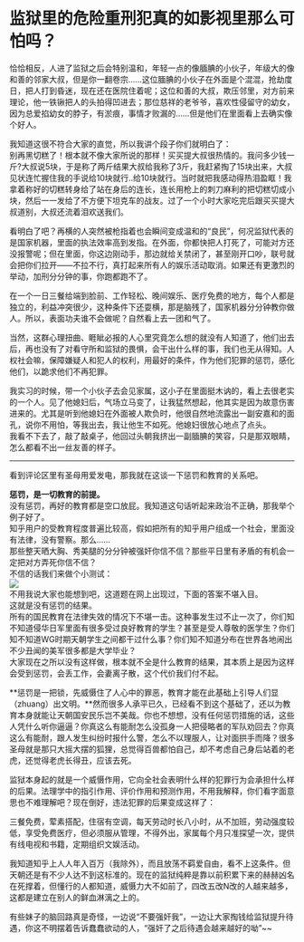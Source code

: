 # 监狱里的危险重刑犯真的如影视里那么可怕吗？

恰恰相反，人进了监狱之后会特别温和，年轻一点的像腼腆的小伙子，年级大的像和善的邻家大叔，但是你一翻卷宗……这位腼腆的小伙子在外面是个混混，抢劫度日，把人打到昏迷，现在还在医院住着呢；这位和善的大叔，欺压邻里，对方前来理论，他一铁锹把人的头拍得凹进去；那位慈祥的老爷爷，喜欢性侵留守的幼女，因为总爱掐幼女的脖子，有淤痕，事情才败漏的……但是他们在里面看上去确实像个好人。  

我知道这很不符合大家的直觉，所以我讲个段子你们就明白了：  
别再黑切糕了！根本就不像大家所说的那样！买买提大叔很热情的。我问多少钱一斤?大叔说5块，于是称了两斤结果大叔给我称了3斤，我赶紧掏了15块出来，大叔见状连忙握住我的手说给10块就行..给10块就行。当时就把我感动得热泪盈眶！我拿着称好的切糕转身给了站在身后的连长，连长用枪上的刺刀麻利的把切糕切成小块，然后一一发给了不方便下坦克车的战友。过了一个小时大家吃完后跟买买提大叔道别，大叔还流着泪欢送我们。  

看明白了吧？再横的人突然被枪指着也会瞬间变成温和的“良民”，何况监狱代表的是国家机器，里面的执法效率高到发指。在外面，你都快把人打死了，可能对方还没报警呢；但在里面，你这边刚动手，那边就给关禁闭了，甚至刚开口吵，联号就会把你们拉开——不拉不行，真打起来所有人的娱乐活动取消。如果还有更激烈的举动，加刑分分钟的事，你跑都跑不了。  

在一个一日三餐给端到脸前、工作轻松、晚间娱乐、医疗免费的地方，每个人都是独立的，利益冲突很少，这种条件下还耍横，那是脑残了，国家机器分分钟教你做人。所以，表面功夫谁不会做呢？自然看上去一团和气了。  

当然，这群心理扭曲、睚眦必报的人心里究竟怎么想的就没有人知道了，他们出去后，再也没有了对看守所和监狱的畏惧，会干出什么样的事，我们也无从得知。人权社会嘛，保障嫌疑人和犯人的权利，用最好的条件，作为他们犯罪的惩罚，感化他们，以跪求他们不再犯罪。  

我实习的时候，带一个小伙子去会见家属，这小子在里面挺木讷的，看上去很老实的一个人。见了他媳妇后，气场立马变了，让我猛然想起，他其实是因为故意伤害进来的。尤其是听到他媳妇在外面被人欺负时，他很自然地流露出一副安嘉和的面孔，说你不用怕，等我出去，我让他生不如死。他媳妇很放心地点了点头。  
我看不下去了，敲了敲桌子，他回过头朝我挤出一副腼腆的笑容，只是那双眼睛，怎么都看不出一丝友善的样子。  

---------------------------------------------------------------------------------  
看到评论区里有圣母用爱发电，那我就在这谈一下惩罚和教育的关系吧。  

**惩罚，是一切教育的前提。**  
没有惩罚，再好的教育都是空口放屁。我知道这句话听起来政治不正确，那我举个例子好了。  
知乎用户的受教育程度普遍比较高，假如把所有的知乎用户组成一个社会，里面没有法律，没有警察。那么……  
那些整天晒大胸、秀美腿的分分钟被强奸你信不信？那些平日里有矛盾的有机会一定把对方弄死你信不信？  
不信的话我们来做个小测试：  
![](https://pic3.zhimg.com/86b8699d5c7ee364d64d2902991c0fea_b.jpg)  
不用我说大家也能想到吧，这道题在网上出现过，下面的答案不堪入目。  
这就是没有惩罚的结果。  
所有的国民教育在法律失效的情况下不堪一击。这种事发生过不止一次了，你们知不知道侵华日军里面有很多受过良好教育的学生？甚至是受人尊敬的医学生？你们知不知道WG时期天朝学生之间都干过什么事？你们知不知道分布在世界各地闹出不少丑闻的美军很多都是大学毕业？  
大家现在之所以没有这样做，根本就不全是什么教育的结果，其本质上是因为这样会受到惩罚，会丢工作，会妻离子散，这个代价我们付不起。  

**惩罚是一把锁，先威慑住了人心中的罪恶，教育才能在此基础上引导人们显（zhuang）出文明。**然而很多人承平已久，已经看不到这个基础了，还以为教育本身就能让天朝国安民乐岂不美哉。你也不想想，没有任何惩罚措施的话，这些人凭什么听你逼逼？你真这么有能耐怎么没孤身一人把侵略者的军队劝回去？你真这么有能耐，跟人发生纠纷时报什么警，怎么不以理服人，让对面拱手而降？很多圣母就是那只大摇大摆的狐狸，总觉得百兽都怕自己，却不考虑自己身后站着的老虎，还觉得老虎长得丑，应该去死。  

监狱本身起的就是一个威慑作用，它向全社会表明什么样的犯罪行为会承担什么样的后果。法理学中的指引作用、评价作用和预测作用，不用我解释，你们看字面意思也不难理解吧？现在倒好，违法犯罪的后果变成这样了：  

三餐免费，荤素搭配，住宿有空调，每天劳动时长八小时，从不加班，劳动强度较低，享受免费医疗，但必须服从管理，不得外出，家属每个月只准探望一次，提供有线电视和书籍，定期组织文娱活动。  

我知道知乎上人人年入百万（我除外），而且放荡不羁爱自由，看不上这条件。但天朝还是有不少人达不到这标准的。现在的监狱纯粹是靠以前积累下来的赫赫凶名在死撑着，但懂行的人都知道，威慑力大不如前了，四改五改N改的人越来越多，这都是建立在别人的鲜血淋漓之上的。  

有些妹子的脑回路真是奇怪，一边说“不要强奸我”，一边让大家掏钱给监狱提升待遇，你这不明摆着告诉蠢蠢欲动的人，“强奸了之后待遇会越来越好的呦”~~